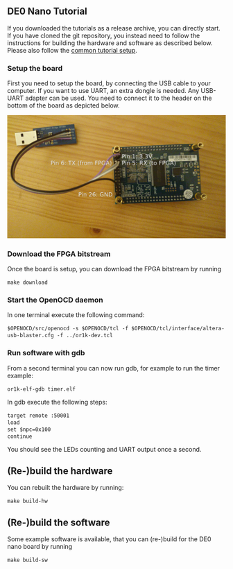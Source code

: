 ## DE0 Nano Tutorial

If you downloaded the tutorials as a release archive, you can directly
start. If you have cloned the git repository, you instead need to
follow the instructions for building the hardware and software as
described below. Please also follow the
[common tutorial setup](../README.md).

### Setup the board

First you need to setup the board, by connecting the USB cable to your
computer. If you want to use UART, an extra dongle is needed. Any
USB-UART adapter can be used. You need to connect it to the header on
the bottom of the board as depicted below.

![uart](doc/uart.png "Connect UART to board")

### Download the FPGA bitstream

Once the board is setup, you can download the FPGA bitstream by
running

	make download

### Start the OpenOCD daemon

In one terminal execute the following command:

	$OPENOCD/src/openocd -s $OPENOCD/tcl -f $OPENOCD/tcl/interface/altera-usb-blaster.cfg -f ../or1k-dev.tcl

### Run software with gdb

From a second terminal you can now run gdb, for example to run the
timer example:

	or1k-elf-gdb timer.elf

In gdb execute the following steps:

	target remote :50001
	load
	set $npc=0x100
	continue

You should see the LEDs counting and UART output once a second.

## (Re-)build the hardware

You can rebuilt the hardware by running:

	make build-hw

## (Re-)build the software

Some example software is available, that you can (re-)build for the DE0 nano board by running

	make build-sw

